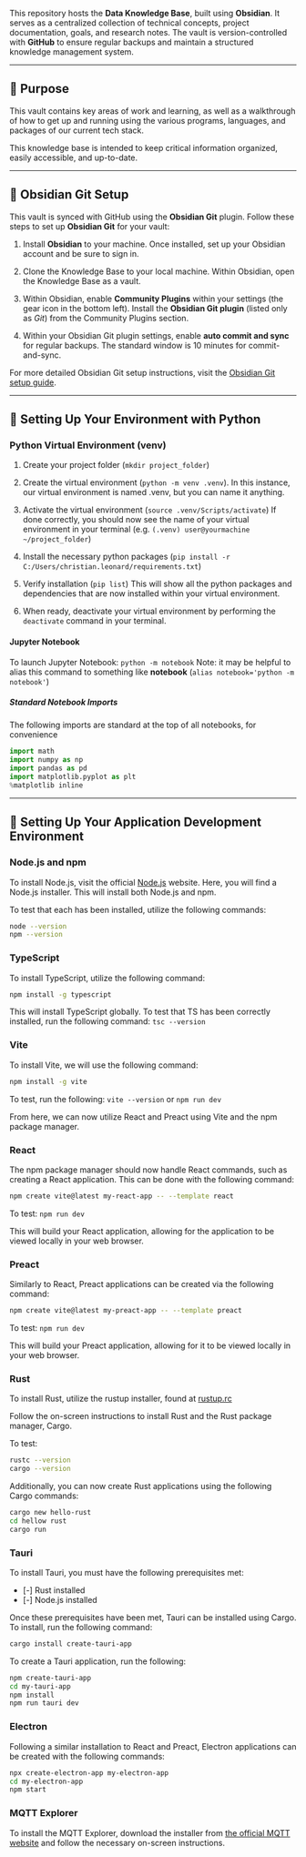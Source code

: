 This repository hosts the **Data Knowledge Base**, built using **Obsidian**. It serves as a centralized collection of technical concepts, project documentation, goals, and research notes. The vault is version-controlled with **GitHub** to ensure regular backups and maintain a structured knowledge management system.

---

## **🔹 Purpose**

This vault contains key areas of work and learning, as well as a walkthrough of how to get up and running using the various programs, languages, and packages of our current tech stack.

This knowledge base is intended to keep critical information organized, easily accessible, and up-to-date.

---

## **🔹 Obsidian Git Setup**

This vault is synced with GitHub using the **Obsidian Git** plugin. Follow these steps to set up **Obsidian Git** for your vault:

1. Install **Obsidian** to your machine. Once installed, set up your Obsidian account and be sure to sign in.
    
2. Clone the Knowledge Base to your local machine. Within Obsidian, open the Knowledge Base as a vault.
    
3. Within Obsidian, enable **Community Plugins** within your settings (the gear icon in the bottom left). Install the **Obsidian Git plugin** (listed only as *Git*) from the Community Plugins section.
    
4. Within your Obsidian Git plugin settings, enable **auto commit and sync** for regular backups. The standard window is 10 minutes for commit-and-sync.
    

For more detailed Obsidian Git setup instructions, visit the [Obsidian Git setup guide](https://publish.obsidian.md/git-doc/Start+here).

---

## **🔹 Setting Up Your Environment with Python**

### Python Virtual Environment (venv)
1. Create your project folder (`mkdir project_folder`)
   
2. Create the virtual environment (`python -m venv .venv`). 
	   In this instance, our virtual environment is named .venv, but you can name it anything.
   
3.  Activate the virtual environment (`source .venv/Scripts/activate`)
	   If done correctly, you should now see the name of your virtual environment in your terminal (e.g. `(.venv) user@yourmachine ~/project_folder`) 
   
4. Install the necessary python packages (`pip install -r C:/Users/christian.leonard/requirements.txt`)
   
5. Verify installation (`pip list`) 
	   This will show all the python packages and dependencies that are now installed within your virtual environment.
   
6. When ready, deactivate your virtual environment by performing the `deactivate` command in your terminal.

#### Jupyter Notebook
To launch Jupyter Notebook: `python -m notebook`
Note: it may be helpful to alias this command to something like **notebook** (`alias notebook='python -m notebook'`)

##### Standard Notebook Imports
The following imports are standard at the top of all notebooks, for convenience
```python 
import math
import numpy as np
import pandas as pd
import matplotlib.pyplot as plt
%matplotlib inline
```

---
## **🔹 Setting Up Your Application Development Environment**

### Node.js and npm
To install Node.js, visit the official [Node.js](https://nodejs.org/) website.
Here, you will find a Node.js installer. This will install both Node.js and npm.

To test that each has been installed, utilize the following commands:
```bash
node --version
npm --version
```
### TypeScript
To install TypeScript, utilize the following command:
```bash
npm install -g typescript
```
This will install TypeScript globally. To test that TS has been correctly installed, run the following command: `tsc --version`

### Vite
To install Vite, we will use the following command:
```bash
npm install -g vite
```
To test, run the following: `vite --version` or `npm run dev`

From here, we can now utilize React and Preact using Vite and the npm package manager.
### React
The npm package manager should now handle React commands, such as creating a React application. This can be done with the following command:
```bash
npm create vite@latest my-react-app -- --template react
```

To test: `npm run dev`

This will build your React application, allowing for the application to be viewed locally in your web browser.

### Preact
Similarly to React, Preact applications can be created via the following command:
```bash
npm create vite@latest my-preact-app -- --template preact
```

To test: `npm run dev`

This will build your Preact application, allowing for it to be viewed locally in your web browser.

### Rust
To install Rust, utilize the rustup installer, found at [rustup.rc](https://rustup.rs/)

Follow the on-screen instructions to install Rust and the Rust package manager, Cargo.

To test: 
```bash
rustc --version
cargo --version
```

Additionally, you can now create Rust applications using the following Cargo commands:
```bash
cargo new hello-rust
cd hellow rust
cargo run
```
### Tauri
To install Tauri, you must have the following prerequisites met:
- [-] Rust installed
- [-] Node.js installed

Once these prerequisites have been met, Tauri can be installed using Cargo. To install, run the following command:
```bash
cargo install create-tauri-app
```
To create a Tauri application, run the following:
```bash
npm create-tauri-app
cd my-tauri-app
npm install
npm run tauri dev
```
### Electron
Following a similar installation to React and Preact, Electron applications can be created with the following commands:
```bash
npx create-electron-app my-electron-app
cd my-electron-app
npm start
```

### MQTT Explorer
To install the MQTT Explorer, download the installer from [the official MQTT website](https://mqtt-explorer.com/) and follow the necessary on-screen instructions.